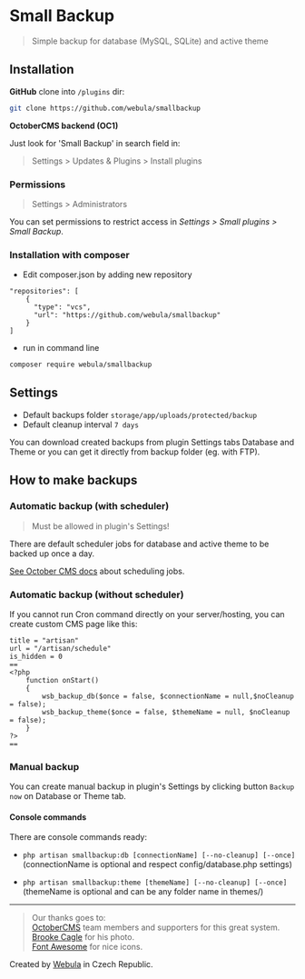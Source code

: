 # Small Backup
> Simple backup for database (MySQL, SQLite) and active theme


## Installation

**GitHub** clone into `/plugins` dir:

```sh
git clone https://github.com/webula/smallbackup
```

**OctoberCMS backend (OC1)**

Just look for 'Small Backup' in search field in:
> Settings > Updates & Plugins > Install plugins

### Permissions

> Settings > Administrators

You can set permissions to restrict access in *Settings > Small plugins > Small Backup*.


### Installation with composer

* Edit composer.json by adding new repository
```
"repositories": [
    {
      "type": "vcs",
      "url": "https://github.com/webula/smallbackup"
    }
]
```
* run in command line
```sh
composer require webula/smallbackup
```


## Settings

* Default backups folder `storage/app/uploads/protected/backup` 
* Default cleanup interval `7 days`

You can download created backups from plugin Settings tabs Database and Theme or you can get it directly from backup folder (eg. with FTP).


## How to make backups

### Automatic backup (with scheduler)

>Must be allowed in plugin's Settings!

There are default scheduler jobs for database and active theme to be backed up once a day.

[See October CMS docs](https://docs.octobercms.com/1.x/setup/installation.html#review-configuration) about scheduling jobs.

### Automatic backup (without scheduler)

If you cannot run Cron command directly on your server/hosting, you can create custom CMS page like this:

```
title = "artisan"
url = "/artisan/schedule"
is_hidden = 0
==
<?php
    function onStart()
    {
        wsb_backup_db($once = false, $connectionName = null,$noCleanup = false);
        wsb_backup_theme($once = false, $themeName = null, $noCleanup = false);
    }
?>
==
```


### Manual backup

You can create manual backup in plugin's Settings by clicking button `Backup now` on Database or Theme tab.

#### Console commands

There are console commands ready:

* `php artisan smallbackup:db [connectionName] [--no-cleanup] [--once]` (connectionName is optional and respect config/database.php settings)

* `php artisan smallbackup:theme [themeName] [--no-cleanup] [--once]` (themeName is optional and can be any folder name in themes/)


----
> Our thanks goes to:    
> [OctoberCMS](http://www.octobercms.com) team members and supporters for this great system.   
> [Brooke Cagle](https://unsplash.com/@benjaminlehman) for his photo.   
> [Font Awesome](http://fontawesome.io/icons/) for nice icons.    

Created by [Webula](https://www.webula.cz) in Czech Republic.



